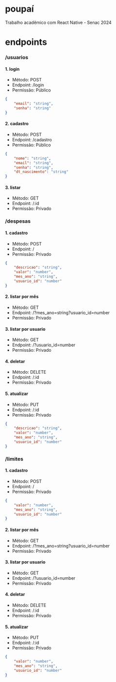 # poupaí
Trabalho acadêmico com React Native - Senac 2024

# endpoints
### /usuarios
#### 1. login
- Método: POST
- Endpoint: /login
- Permissão: Público
```json
{
    "email": "string",
    "senha": "string"
}
```
#### 2. cadastro
- Método: POST
- Endpoint: /cadastro
- Permissão: Público
```json
{
    "nome": "string",
    "email": "string",
    "senha": "string",
    "dt_nascimento": "string"
}
```
#### 3. listar
- Método: GET
- Endpoint: /:id
- Permissão: Privado

### /despesas
#### 1. cadastro
- Método: POST
- Endpoint: /
- Permissão: Privado
```json
{
    "descricao": "string",
    "valor": "number",
    "mes_ano": "string",
    "usuario_id": "number"
}
```
#### 2. listar por mês
- Método: GET
- Endpoint: /?mes_ano=string?usuario_id=number
- Permissão: Privado
#### 3. listar por usuario
- Método: GET
- Endpoint: /?usuario_id=number
- Permissão: Privado
#### 4. deletar
- Método: DELETE
- Endpoint: /:id
- Permissão: Privado
#### 5. atualizar
- Método: PUT
- Endpoint: /:id
- Permissão: Privado
```json
{
    "descricao": "string",
    "valor": "number",
    "mes_ano": "string",
    "usuario_id": "number"
}
```
### /limites
#### 1. cadastro
- Método: POST
- Endpoint: /
- Permissão: Privado
```json
{
    "valor": "number",
    "mes_ano": "string",
    "usuario_id": "number"
}
```
#### 2. listar por mês
- Método: GET
- Endpoint: /?mes_ano=string?usuario_id=number
- Permissão: Privado
#### 3. listar por usuario
- Método: GET
- Endpoint: /?usuario_id=number
- Permissão: Privado
#### 4. deletar
- Método: DELETE
- Endpoint: /:id
- Permissão: Privado
#### 5. atualizar
- Método: PUT
- Endpoint: /:id
- Permissão: Privado
```json
{
    "valor": "number",
    "mes_ano": "string",
    "usuario_id": "number"
}
```

